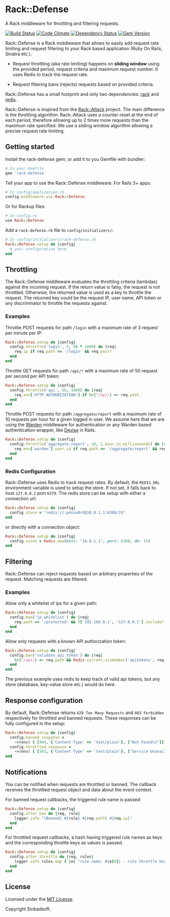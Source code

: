 Rack::Defense
=============

A Rack middleware for throttling and filtering requests.

[![Build Status](https://travis-ci.org/Sinbadsoft/rack-defense.svg)](https://travis-ci.org/Sinbadsoft/rack-defense)
[![Code Climate](https://codeclimate.com/github/Sinbadsoft/rack-defense/badges/gpa.svg)](https://codeclimate.com/github/Sinbadsoft/rack-defense)
[![Dependency Status](https://gemnasium.com/Sinbadsoft/rack-defense.svg)](https://gemnasium.com/Sinbadsoft/rack-defense)
[![Gem Version](https://badge.fury.io/rb/rack-defense.svg)](http://badge.fury.io/rb/rack-defense)

Rack::Defense is a Rack middleware that allows to easily add request rate limiting and request filtering to your Rack based application (Ruby On Rails, Sinatra etc.).

* Request throttling (aka rate limiting) happens on __sliding window__ using the provided period, request criteria and maximum request number. It uses Redis to track the request rate.

* Request filtering bans (rejects) requests based on provided criteria.

Rack::Defense has a small footprint and only two dependencies: [rack](https://github.com/rack/rack) and [redis](https://github.com/redis/redis-rb).

Rack::Defense is inspired from the [Rack::Attack](https://github.com/kickstarter/rack-attack) project. The main difference is the throttling algorithm: Rack::Attack uses a counter reset at the end of each period, therefore allowing up to 2 times more requests than the maximum rate specified. We use a sliding window algorithm allowing a precise request rate limiting.

## Getting started

Install the rack-defense gem; or add it to you Gemfile with bundler:

```ruby
# In your Gemfile
gem 'rack-defense'
```

Tell your app to use the Rack::Defense middleware. For Rails 3+ apps:

```ruby
# In config/application.rb
config.middleware.use Rack::Defense
```

Or for Rackup files:

```ruby
# In config.ru
use Rack::Defense
```

Add a `rack-defense.rb` file to `config/initializers/`:

```ruby
# In config/initializers/rack-defense.rb
Rack::Defense.setup do |config|
  # your configuration here
end
```

## Throttling

The Rack::Defense middleware evaluates the throttling criteria (lambdas) against the incoming request.
If the return value is falsy, the request is not throttled. Otherwise, the returned value is used as a key to
throttle the request. The returned key could be the request IP, user name, API token or any discriminator to throttle
the requests against.

### Examples

Throttle POST requests for path `/login` with a maximum rate of 3 request per minute per IP:

```ruby
Rack::Defense.setup do |config|
  config.throttle('login', 3, 60 * 1000) do |req|
    req.ip if req.path == '/login' && req.post?
  end
end
```

Throttle GET requests for path `/api/*` with a maximum rate of 50 request per second per API token:

```ruby
Rack::Defense.setup do |config|
  config.throttle('api', 50, 1000) do |req|
    req.env['HTTP_AUTHORIZATION'] if %r{^/api/} =~ req.path
  end 
end
```

Throttle POST requests for path `/aggregate/report` with a maximum rate of 10 requests per hour for a given logged in user. We assume here that we are using the [Warden](https://github.com/hassox/warden) middleware for authentication or any Warden based authentication wrapper, like [Devise](https://github.com/plataformatec/devise) in Rails.

```ruby
Rack::Defense.setup do |config|
  config.throttle('aggregate_report', 10, 1.hour.in_milliseconds) do |req|
    req.env['warden'].user.id if req.path == '/aggregate/report' && req.env['warden'].user
  end 
end
```

### Redis Configuration

Rack::Defense uses Redis to track request rates. By default, the `REDIS_URL` environment variable is used to setup
the store. If not set, it falls back to host `127.0.0.1` port `6379`.
The redis store can be setup with either a connection url: 

```ruby
Rack::Defense.setup do |config|
  config.store = "redis://:p4ssw0rd@10.0.1.1:6380/15"
end
```

or directly with a connection object:

```ruby
Rack::Defense.setup do |config|
  config.store = Redis.new(host: "10.0.1.1", port: 6380, db: 15)
end
```

## Filtering

Rack::Defense can reject requests based on arbitrary properties of the request. Matching requests are filtered.

### Examples

Allow only a whitelist of ips for a given path:

```ruby
Rack::Defense.setup do |config|
  config.ban('ip_whitelist') do |req|
    req.path == '/protected' && !['192.168.0.1', '127.0.0.1'].include?(req.ip)
  end
end
```

Allow only requests with a known API authorization token:

```ruby
Rack::Defense.setup do |config|
  config.ban('validate_api_token') do |req|
    %r{^/api/} =~ req.path && Redis.current.sismember('apitokens', req.env['HTTP_AUTHORIZATION'])
  end
end
```

The previous example uses redis to keep track of valid api tokens, but any store (database, key-value store etc.) would do here.

## Response configuration

By default, Rack::Defense returns `429 Too Many Requests` and `403 Forbidden` respectively for throttled and banned requests.
These responses can be fully configured in the setup:

```ruby
Rack::Defense.setup do |config|
  config.banned_response =
    ->(env) { [404, {'Content-Type' => 'text/plain'}, ["Not Found\n"]] }
  config.throttled_response =
    ->(env) { [503, {'Content-Type' => 'text/plain'}, ["Service Unavailable\n"]] }
end
```

## Notifications

You can be notified when requests are throttled or banned. The callback receives the throttled request object and data
about the event context.

For banned request callbacks, the triggered rule name is passed: 

```ruby
Rack::Defense.setup do |config|
  config.after_ban do |req, rule|
    logger.info "[Banned] #{rule} #{req.path} #{req.ip}"
  end
end
```

For throttled request callbacks, a hash having triggered rule names as keys and the corresponding throttle keys
as values is passed. 

```ruby
Rack::Defense.setup do |config|
  config.after_throttle do |req, rules|
    logger.info rules.map { |e| "rule name: #{e[0]} - rule throttle key: #{e[1]}" }.join ', '
  end
end
```

## License

Licensed under the [MIT License](http://opensource.org/licenses/MIT).

Copyright Sinbadsoft.

